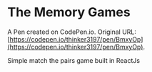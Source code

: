 # The Memory Games

A Pen created on CodePen.io. Original URL: [https://codepen.io/thinker3197/pen/BmxyOp](https://codepen.io/thinker3197/pen/BmxyOp).

Simple match the pairs game built in ReactJs